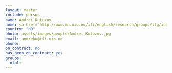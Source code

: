 ```yaml
---
layout: master
include: person
name: Andrei Kutuzov
home: <a href="http://www.mn.uio.no/ifi/english/research/groups/ltg/index.html">UIO, LTG</a>
country: "NO"
photo: assets/images/people/Andrei_Kutuzov.jpg
email: andreku@ifi.uio.no
phone:
on_contract: no
has_been_on_contract: yes
groups:
  nlpl:
---
```


